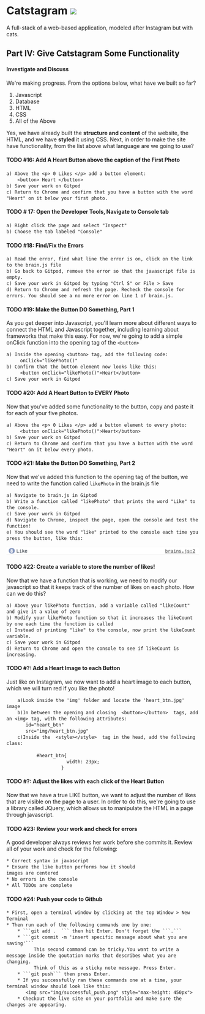 # Catstagram  <img src="favicon.ico" style="max-height: 30px">
A full-stack of a web-based application, modeled after Instagram but with cats. 

## Part IV: Give Catstagram Some Functionality

#### Investigate and Discuss
We're making progress. From the options below, what have we built so far? 

1. Javascript
2. Database
3. HTML
4. CSS
5. All of the Above

Yes, we have already built the **structure and content** of the website, the HTML, and we have **styled** it using CSS. 
Next, in order to make the site have functionality, from the list above what language are we going to use? 

#### TODO #16: Add A Heart Button above the caption of the First Photo
    a) Above the <p> 0 Likes </p> add a button element:
        <button> Heart </button>
    b) Save your work on Gitpod
    c) Return to Chrome and confirm that you have a button with the word "Heart" on it below your first photo.

#### TODO # 17: Open the Developer Tools, Navigate to Console tab
    a) Right click the page and select "Inspect"
    b) Choose the tab labeled "Console"


#### TODO #18: Find/Fix the Errors
    a) Read the error, find what line the error is on, click on the link to the brain.js file
    b) Go back to Gitpod, remove the error so that the javascript file is empty.
    c) Save your work in Gitpod by typing "Ctrl S" or File > Save
    d) Return to Chrome and refresh the page. Recheck the console for errors. You should see a no more error on line 1 of brain.js.
    
    
#### TODO #19: Make the Button DO Something, Part 1
As you get deeper into Javascript, you'll learn more about different ways to 
connect the HTML and Javascript together, including learning about frameworks that make this 
easy. For now, we're going to add a simple onClick function into the opening tag of the ```<button>```

    a) Inside the opening <button> tag, add the following code:
         onClick="likePhoto()"
    b) Confirm that the button element now looks like this:
         <button onClick="likePhoto()">Heart</button>
    c) Save your work in Gitpod
    
#### TODO #20: Add A Heart Button to EVERY Photo
Now that you've added some functionality to the button, copy and paste it for each of your
five photos. 

    a) Above the <p> 0 Likes </p> add a button element to every photo:
         <button onClick="likePhoto()">Heart</button>
    b) Save your work on Gitpod
    c) Return to Chrome and confirm that you have a button with the word "Heart" on it below every photo.

#### TODO #21: Make the Button DO Something, Part 2
Now that we've added this function to the opening tag of the button, we need to 
write the function called  ```likePhoto``` in the brain.js file

    a) Navigate to brain.js in Giptod
    b) Write a function called "likePhoto" that prints the word "Like" to the console.
    c) Save your work in Gitpod
    d) Navigate to Chrome, inspect the page, open the console and test the function!
    e) You should see the word "like" printed to the console each time you press the button, like this:
  
   <img src="img/console_like.png" style="max-height: 450px">

    

#### TODO #22: Create a variable to store the number of likes!
Now that we have a function that is working, we need to modify our javascript so that 
it keeps track of the number of likes on each photo. How can we do this?

    a) Above your likePhoto function, add a variable called "likeCount" and give it a value of zero 
    b) Modify your likePhoto function so that it increases the likeCount by one each time the function is called
    c) Instead of printing "like" to the console, now print the likeCount variable. 
    c) Save your work in Gitpod
    d) Return to Chrome and open the console to see if likeCount is increasing.
    

#### TODO #?: Add a Heart Image to each Button
Just like on Instagram, we now want to add a heart image to each button, which we will
turn red if you like the photo!

        a)Look inside the 'img' folder and locate the 'heart_btn.jpg' image
        b)In between the opening and closing  <button></button>  tags, add an <img> tag, with the following attributes:
           id="heart_btn"
           src="img/heart_btn.jpg"
        c)Inside the  <style></style>  tag in the head, add the following class:
        
               #heart_btn{
                          width: 23px;
                        }
#### TODO #?: Adjust the likes with each click of the Heart Button
Now that we have  a true LIKE button, we want to adjust the number of likes that are visible on the
page to a user. In order to do this, we're going to use a library called JQuery, which allows us
to manipulate the HTML in a page through javascript.       
   
#### TODO #23: Review your work and check for errors
A good developer always reviews her work before she commits it. Review all of your work and check for the following:

    * Correct syntax in javascript
    * Ensure the like button performs how it should
    images are centered
    * No errors in the console
    * All TODOs are complete
    
    
#### TODO #24: Push your code to Github
    * First, open a terminal window by clicking at the top Window > New Terminal
    * Then run each of the following commands one by one:
        * ```git add .  ``` then hit Enter. Don't forget the ```.```
        * ```git commit -m 'insert specific message about what you are saving'``` 
              This second command can be tricky.You want to write a message inside the qoutation marks that describes what you are changing. 
              Think of this as a sticky note message. Press Enter. 
        * ```git push``` then press Enter. 
        * If you successfully ran these commands one at a time, your terminal window should look like this:
           <img src="img/successful_push.png" style="max-height: 450px">
        * Checkout the live site on your portfolio and make sure the changes are appearing.




